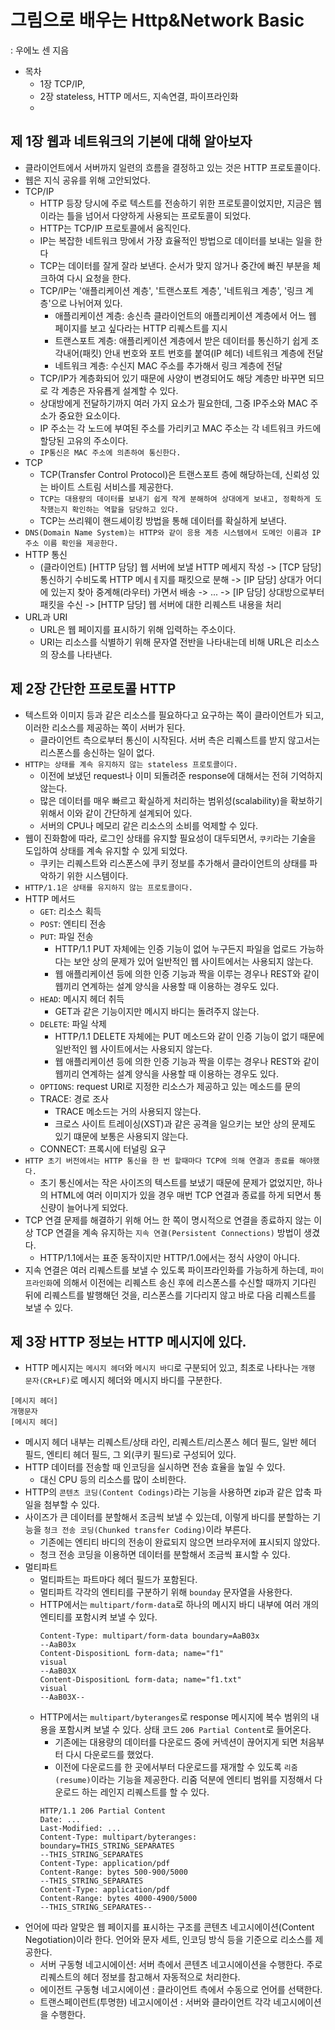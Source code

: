 # 그림으로 배우는 Http&Network Basic
: 우에노 센 지음

- 목차
  + 1장 TCP/IP, 
  + 2장 stateless, HTTP 메서드, 지속연결, 파이프라인화
  + 

## 제 1장 웹과 네트워크의 기본에 대해 알아보자 
- 클라이언트에서 서버까지 일련의 흐름을 결정하고 있는 것은 HTTP 프로토콜이다. 
- 웹은 지식 공유를 위해 고안되었다. 
- TCP/IP
  - HTTP 등장 당시에 주로 텍스트를 전송하기 위한 프로토콜이었지만, 지금은 웹이라는 틀을 넘어서 다양하게 사용되는 프로토콜이 되었다.
  - HTTP는  TCP/IP 프로토콜에서 움직인다.
  - IP는 복잡한 네트워크 망에서 가장 효율적인 방법으로 데이터를 보내는 일을 한다
  - TCP는 데이터를 잘게 잘라 보낸다. 순서가 맞지 않거나 중간에 빠진 부분을 체크하여 다시 요청을 한다. 
  - TCP/IP는 '애플리케이션 계층', '트랜스포트 계층', '네트워크 계층', '링크 계층'으로 나뉘어져 있다. 
    + 애플리케이션 계층: 송신측 클라이언트의 애플리케이션 계층에서 어느 웹 페이지를 보고 싶다라는 HTTP 리퀘스트를 지시
    + 트랜스포트 계층: 애플리케이션 계층에서 받은 데이터를 통신하기 쉽게 조각내어(패킷) 안내 번호와 포트 번호를 붙여(IP 헤더) 네트워크 계층에 전달
    + 네트워크 계층: 수신지 MAC 주소를 추가해서 링크 계층에 전달 
  - TCP/IP가 계층화되어 있기 때문에 사양이 변경되어도 해당 계층만 바꾸면 되므로 각 계층은 자유룝게 설계할 수 있다.  
  - 상대방에게 전달하기까지 여러 가지 요소가 필요한데, 그중 IP주소와 MAC 주소가 중요한 요소이다. 
  - IP 주소는 각 노드에 부여된 주소를 가리키고 MAC 주소는 각 네트워크 카드에 할당된 고유의 주소이다. 
  - `IP통신은 MAC 주소에 의존하여 통신한다.`
- TCP
  - TCP(Transfer Control Protocol)은 트랜스포트 층에 해당하는데, 신뢰성 있는 바이트 스트림 서비스를 제공한다.
  - `TCP는 대용량의 데이터를 보내기 쉽게 작게 분해하여 상대에게 보내고, 정확하게 도착했는지 확인하는 역할을 담당하고 있다.`
  - TCP는 쓰리웨이 핸드셰이킹 방법을 통해 데이터를 확실하게 보낸다. 
- `DNS(Domain Name System)는 HTTP와 같이 응용 계층 시스템에서 도메인 이름과 IP 주소 이름 확인을 제공한다.`
- HTTP 통신
  - (클라이언트) [HTTP 담당] 웹 서버에 보낼 HTTP 메세지 작성 -> [TCP 담당] 통신하기 수비도록 HTTP 메시ㅔ지를 패킷으로 분해 -> [IP 담당] 상대가 어디에 있는지 찾아 중계해(라우터) 가면서 배송 -> ... -> [IP 담당] 상대방으로부터 패킷을 수신 -> [HTTP 담당] 웹 서버에 대한 리퀘스트 내용을 처리
- URL과 URI
  - URL은 웹 페이지를 표시하기 위해 입력하는 주소이다. 
  - URI는 리소스를 식별하기 위해 문자열 전반을 나타내는데 비해 URL은 리소스의 장소를 나타낸다. 

## 제 2장 간단한 프로토콜 HTTP
- 텍스트와 이미지 등과 같은 리소스를 필요하다고 요구하는 쪽이 클라이언트가 되고, 이러한 리소스를 제공하는 쪽이 서버가 된다. 
  + 클라이언트 측으로부터 통신이 시작된다. 서버 측은 리퀘스트를 받지 않고서는 리스폰스를 송신하는 일이 없다. 
- `HTTP는 상태를 계속 유지하지 않는 stateless 프로토콜이다.`
  + 이전에 보냈던 request나 이미 되돌려준 response에 대해서는 전혀 기억하지 않는다.
  + 많은 데이터를 매우 빠르고 확실하게 처리하는 범위성(scalability)을 확보하기 위해서 이와 같이 간단하게 설계되어 있다.   
  + 서버의 CPU나 메모리 같은 리소스의 소비를 억제할 수 있다. 
- 웹이 진화함에 따라, 로그인 상태를 유지할 필요성이 대두되면서, `쿠키`라는 기술을 도입하여 상태를 계속 유지할 수 있게 되었다.
  + 쿠키는 리퀘스트와 리스폰스에 쿠키 정보를 추가해서 클라이언트의 상태를 파악하기 위한 시스템이다. 
- `HTTP/1.1은 상태를 유지하지 않는 프로토콜이다.` 
- HTTP 메서드 
  + `GET`: 리소스 획득 
  + `POST`: 엔티티 전송
  + `PUT`: 파일 전송
    - HTTP/1.1 PUT 자체에는 인증 기능이 없어 누구든지 파일을 업로드 가능하다는 보안 상의 문제가 있어 일반적인 웹 사이트에서는 사용되지 않는다.
    - 웹 애플리케이션 등에 의한 인증 기능과 짝을 이루는 경우나 REST와 같이 웹끼리 연계하는 설계 양식을 사용할 때 이용하는 경우도 있다. 
  + `HEAD`: 메시지 헤더 취득  
    - GET과 같은 기능이지만 메시지 바디는 돌려주지 않는다. 
  + `DELETE`: 파일 삭제
    - HTTP/1.1 DELETE 자체에는 PUT 메소드와 같이 인증 기능이 없기 때문에 일반적인 웹 사이트에서는 사용되지 않는다.
    - 웹 애플리케이션 등에 의한 인증 기능과 짝을 이루는 경우나 REST와 같이 웹끼리 연계하는 설계 양식을 사용할 때 이용하는 경우도 있다.   
  + `OPTIONS`: request URI로 지정한 리소스가 제공하고 있는 메소드를 문의 
  + TRACE: 경로 조사 
    - TRACE 메소드는 거의 사용되지 않는다. 
    - 크로스 사이트 트레이싱(XST)과 같은 공격을 일으키는 보안 상의 문제도 있기 떄문에 보통은 사용되지 않는다.
  + CONNECT: 프록시에 터널링 요구 
- `HTTP 초기 버전에서는 HTTP 통신을 한 번 할때마다 TCP에 의해 연결과 종료를 해야했다.` 
  + 초기 통신에서는 작은 사이즈의 텍스트를 보냈기 때문에 문제가 없었지만, 하나의 HTML에 여러 이미지가 있을 경우 매번 TCP 연결과 종료를 하게 되면서 통신량이 늘어나게 되었다.
- TCP 연결 문제를 해결하기 위해 어느 한 쪽이 명시적으로 연결을 종료하지 않는 이상 TCP 연결을 계속 유지하는 `지속 연결(Persistent Connections)` 방법이 생겼다.  
  + HTTP/1.1에서는 표준 동작이지만 HTTP/1.0에서는 정식 사양이 아니다.
- 지속 연결은 여러 리퀘스트를 보낼 수 있도록 파이프라인화를 가능하게 하는데, `파이프라인화`에 의해서 이전에는 리퀘스트 송신 후에 리스폰스를 수신할 때까지 기다린 뒤에 리퀘스트를 발행해던 것을, 리스폰스를 기다리지 않고 바로 다음 리퀘스트를 보낼 수 있다.   

## 제 3장 HTTP 정보는 HTTP 메시지에 있다. 
- HTTP 메시지는 `메시지 헤더`와 `메시지 바디`로 구분되어 있고, 최초로 나타나는 `개행 문자(CR+LF)`로 메시지 헤더와 메시지 바디를 구분한다.
```
[메시지 헤더]
개행문자
[메시지 헤더]
```
- 메시지 헤더 내부는 리퀘스트/상태 라인, 리퀘스트/리스폰스 헤더 필드, 일반 헤더 필드, 엔티티 헤더 필드, 그 외(쿠키 필드)로 구성되어 있다. 
- HTTP 데이터를 전송할 때 인코딩을 실시하면 전송 효율을 높일 수 있다. 
  + 대신 CPU 등의 리소스를 많이 소비한다.
- HTTP의 `콘텐츠 코딩(Content Codings)`라는 기능을 사용하면 zip과 같은 압축 파일을 첨부할 수 있다. 
- 사이즈가 큰 데이터를 분할해서 조금씩 보낼 수 있는데, 이렇게 바디를 분할하는 기능을 `청크 전송 코딩(Chunked transfer Coding)`이라 부른다. 
  + 기존에는 엔티티 바디의 전송이 완료되지 않으면 브라우저에 표시되지 않았다.
  + 청크 전송 코딩을 이용하면 데이터를 분할해서 조금씩 표시할 수 있다.
- 멀티파트
  - 멀티파트는 파트마다 헤더 필드가 포함된다.
  - 멀티파트 각각의 엔티티를 구분하기 위해 `bounday` 문자열을 사용한다. 
  - HTTP에서는 `multipart/form-data`로 하나의 메시지 바디 내부에 여러 개의 엔티티를 포함시켜 보낼 수 있다.  
    ```
    Content-Type: multipart/form-data boundary=AaB03x
    --AaB03x
    Content-DispositionL form-data; name="f1"
    visual
    --AaB03X
    Content-DispositionL form-data; name="f1.txt"
    visual
    --AaB03X--
    ```
  - HTTP에서는 `multipart/byteranges`로 response 메시지에 복수 범위의 내용을 포함시켜 보낼 수 있다. 상태 코드 `206 Partial Content`로 들어온다. 
    + 기존에는 대용량의 데이터를 다운로드 중에 커넥션이 끊어지게 되면 처음부터 다시 다운로드를 했었다.
    + 이전에 다운로드를 한 곳에서부터 다운로드를 재개할 수 있도록 `리줌(resume)`이라는 기능을 제공한다. 리줌 덕분에 엔티티 범위를 지정해서 다운로드 하는 레인지 리퀘스트를 할 수 있다. 
    ```
    HTTP/1.1 206 Partial Content
    Date: ...
    Last-Modified: ...
    Content-Type: multipart/byteranges: boundary=THIS_STRING_SEPARATES
    --THIS_STRING_SEPARATES
    Content-Type: application/pdf
    Content-Range: bytes 500-900/5000
    --THIS_STRING_SEPARATES
    Content-Type: application/pdf
    Content-Range: bytes 4000-4900/5000
    --THIS_STRING_SEPARATES--
    ```  
- 언어에 따라 알맞은 웹 페이지를 표시하는 구조를 콘텐츠 네고시에이션(Content Negotiation)이라 한다. 언어와 문자 세트, 인코딩 방식 등을 기준으로 리소스를 제공한다.
  + 서버 구동형 네고시에이션: 서버 측에서 콘텐츠 네고시에이션을 수행한다. 주로 리퀘스트의 헤더 정보를 참고해서 자동적으로 처리한다. 
  + 에이전트 구동형 네고시에이션 : 클라이언트 측에서 수동으로 언어를 선택한다.
  + 트랜스페이런트(투명한) 네고시에이션 : 서버와 클라이언트 각각 네고시에이션을 수행한다.



